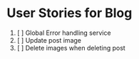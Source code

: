 # User Stories for Blog

1. [ ] Global Error handling service
2. [ ] Update post image
3. [ ] Delete images when deleting post
